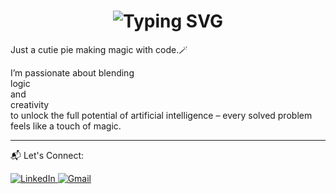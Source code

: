 <div align="center">
    <h1>
        <img src="https://readme-typing-svg.herokuapp.com?font=Jetbrains+mono&size=40&duration=3000&color=33FF33&center=true&vCenter=true&width=435&lines=Hi+there...+I'm+Anja+Harentsoa!👋✨" alt="Typing SVG"/>
    </h1>
</div>

<p>Just a cutie pie making magic with code.🪄</p>

<p>I’m passionate about blending <br>logic<br> and <br>creativity<br> to unlock the full potential of artificial intelligence – every solved problem feels like a touch of magic.</p>

<hr>

<p>📬 Let's Connect:</p>

<div >
    <!-- Replace href with your links -->
    <a href="https://www.linkedin.com/in/anja-harentsoa-aa321b28a/">
        <img src="https://img.shields.io/badge/LinkedIn-0077B5?style=for-the-badge&logo=linkedin&logoColor=white" alt="LinkedIn"/>
    </a>
    <a href="mailto:anjaharentsoa921@gmail.com">
        <img src="https://img.shields.io/badge/Gmail-D14836?style=for-the-badge&logo=gmail&logoColor=white" alt="Gmail"/>
    </a>
</div>
